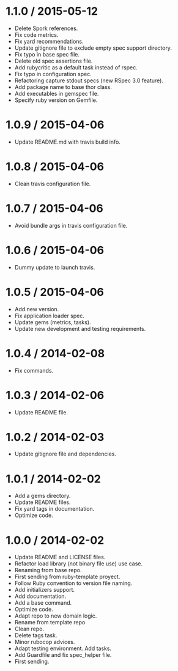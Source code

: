 
1.1.0 / 2015-05-12
==================

  * Delete Spork references.
  * Fix code metrics.
  * Fix yard recommendations.
  * Update gitignore file to exclude empty spec support directory.
  * Fix typo in base spec file.
  * Delete old spec assertions file.
  * Add rubycritic as a default task instead of rspec.
  * Fix typo in configuration spec.
  * Refactoring capture stdout specs (new RSpec 3.0 feature).
  * Add package name to base thor class.
  * Add executables in gemspec file.
  * Specify ruby version on Gemfile.

1.0.9 / 2015-04-06
==================

  * Update README.md with travis build info.

1.0.8 / 2015-04-06
==================

  * Clean travis configuration file.

1.0.7 / 2015-04-06
==================

  * Avoid bundle args in travis configuration file.

1.0.6 / 2015-04-06
==================

  * Dummy update to launch travis.

1.0.5 / 2015-04-06
==================

  * Add new version.
  * Fix application loader spec.
  * Update gems (metrics, tasks).
  * Update new development and testing requirements.

1.0.4 / 2014-02-08
==================

 * Fix commands.

1.0.3 / 2014-02-06
==================

 * Update README file.

1.0.2 / 2014-02-03
==================

 * Update gitignore file and dependencies.

1.0.1 / 2014-02-02
==================

 * Add a gems directory.
 * Update README files.
 * Fix yard tags in documentation.
 * Optimize code.

1.0.0 / 2014-02-02
==================

 * Update README and LICENSE files.
 * Refactor load library (not binary file use) use case.
 * Renaming from base repo.
 * First sending from ruby-template proyect.
 * Follow Ruby convention to version file naming.
 * Add initializers support.
 * Add documentation.
 * Add a base command.
 * Optimize code.
 * Adapt repo to new domain logic.
 * Rename from template repo
 * Clean repo.
 * Delete tags task.
 * Minor rubocop advices.
 * Adapt testing environment.
   Add tasks.
 * Add Guardfile and fix spec_helper file.
 * First sending.
